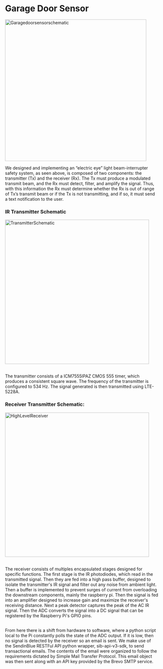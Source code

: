 # Garage Door Sensor
<img width="464" alt="Garagedoorsensorschematic" src="https://github.com/anshuljg07/IR-Receiver/assets/72891464/67b5e9da-26fd-42bc-997e-31ac303c53f3">
<p>
We designed and implementing an “electric eye” light beam-interrupter safety system, as seen above, is composed of two components: the transmitter (Tx) and the receiver (Rx). The Tx must produce a modulated transmit beam, and the Rx must detect, filter, and amplify the signal. Thus, with this information the Rx must determine whether the Rx is out of range of Tx’s transmit beam or if the Tx is not transmitting, and if so, it must send a text notification to the user.
</p>

### IR Transmitter Schematic
<img width="473" alt="TransmitterSchematic" src="https://github.com/anshuljg07/IR-Receiver/assets/72891464/74857232-7b41-4956-a258-968069bbe362">
<p>
<br />
The transmitter consists of a ICM7555IPAZ CMOS 555 timer, which produces a consistent square wave. The frequency of the transmitter is configured to 534 Hz. The signal generated is then transmitted using LTE-5228A.
  
</p>


### Receiver Transmitter Schematic:
<img width="473" alt="HighLevelReceiver" src="https://github.com/anshuljg07/IR-Receiver/assets/72891464/f835b47b-066d-4c5e-9eb2-ca894d4afe44">
<p>
  <br />
The receiver consists of multiples encapsulated stages designed for specific functions. The first stage is the IR photodiodes, which read in the transmitted signal. Then they are fed into a high pass buffer, designed to isolate the transmitter's IR signal and filter out any noise from ambient light. Then a buffer is implemented to prevent surges of current from overloading the downstream components, mainly the raspberry pi. Then the signal is fed into an amplifier designed to increase gain and maximize the receiver's receiving distance. Next a peak detector captures the peak of the AC IR signal. Then the ADC converts the signal into a DC signal that can be registered by the Raspberry Pi's GPIO pins. 
</p>
<p>
  <br />
From here there is a shift from hardware to software, where a python script local to the Pi constantly polls the state of the ADC output. If it is low, then no signal is detected by the receiver so an email is sent. We make use of the SendinBlue RESTFul API python wrapper, sib-api-v3-sdk, to send transactional emails. The contents of the email were organized to follow the requirements dictated by Simple Mail Transfer Protocol. This email object was then sent along with an API key provided by the Brevo SMTP service.
</p>
